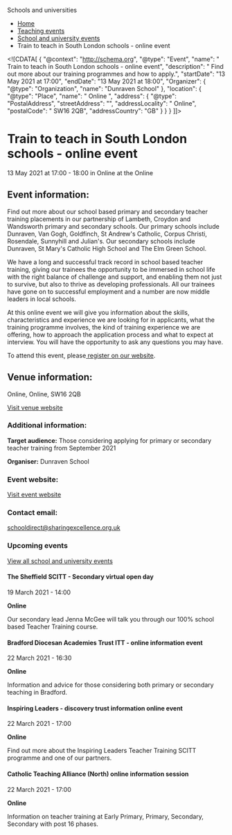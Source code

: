 Schools and universities

*   [Home](/)
*   [Teaching events](/teaching-events)
*   [School and university events](/teaching-events/training-provider-events)
*   Train to teach in South London schools - online event

<!\[CDATA\[ { "@context": "http://schema.org", "@type": "Event", "name": " Train to teach in South London schools - online event", "description": " Find out more about our training programmes and how to apply.", "startDate": "13 May 2021 at 17:00", "endDate": "13 May 2021 at 18:00", "Organizer": { "@type": "Organization", "name": "Dunraven School" }, "location": { "@type": "Place", "name": " Online ", "address": { "@type": "PostalAddress", "streetAddress": "", "addressLocality": " Online", "postalCode": " SW16 2QB", "addressCountry": "GB" } } } \]\]>

Train to teach in South London schools - online event
=====================================================

13 May 2021 at 17:00 - 18:00 in Online at the Online

Event information:
------------------

Find out more about our school based primary and secondary teacher training placements in our partnership of Lambeth, Croydon and Wandsworth primary and secondary schools. Our primary schools include Dunraven, Van Gogh, Goldfinch, St Andrew's Catholic, Corpus Christi, Rosendale, Sunnyhill and Julian's. Our secondary schools include Dunraven, St Mary's Catholic High School and The Elm Green School.

We have a long and successful track record in school based teacher training, giving our trainees the opportunity to be immersed in school life with the right balance of challenge and support, and enabling them not just to survive, but also to thrive as developing professionals. All our trainees have gone on to successful employment and a number are now middle leaders in local schools.

At this online event we will give you information about the skills, characteristics and experience we are looking for in applicants, what the training programme involves, the kind of training experience we are offering, how to approach the application process and what to expect at interview. You will have the opportunity to ask any questions you may have.

To attend this event, please[ register on our website](https://www.eventbrite.co.uk/o/the-sharing-excellence-partnership-26309789307).

Venue information:
------------------

Online, Online, SW16 2QB

[Visit venue website](https://www.sharingexcellence.org.uk/ "Online")

### Additional information:

**Target audience:** Those considering applying for primary or secondary teacher training from September 2021

**Organiser:** Dunraven School

### Event website:

[Visit event website](https://www.eventbrite.co.uk/o/the-sharing-excellence-partnership-26309789307)

### Contact email:

[schooldirect@sharingexcellence.org.uk](mailto:schooldirect@sharingexcellence.org.uk)

### Upcoming events

[View all school and university events](/teaching-events/training-provider-events)

[](/teaching-events/training-provider-events/210319-the-sheffield-scitt-secondary-virtual-open-day)

#### The Sheffield SCITT - Secondary virtual open day

19 March 2021 - 14:00

**Online**

Our secondary lead Jenna McGee will talk you through our 100% school based Teacher Training course.

[](/teaching-events/training-provider-events/210322-bradford-diocesan-academies-trust-itt-online-information-event)

#### Bradford Diocesan Academies Trust ITT - online information event

22 March 2021 - 16:30

**Online**

Information and advice for those considering both primary or secondary teaching in Bradford.

[](/teaching-events/training-provider-events/210322-inspiring-leaders-discovery-trust-information-online-event)

#### Inspiring Leaders - discovery trust information online event

22 March 2021 - 17:00

**Online**

Find out more about the Inspiring Leaders Teacher Training SCITT programme and one of our partners.

[](/teaching-events/training-provider-events/210322-catholic-teaching-alliance-north-online-information-session)

#### Catholic Teaching Alliance (North) online information session

22 March 2021 - 17:00

**Online**

Information on teacher training at Early Primary, Primary, Secondary, Secondary with post 16 phases.